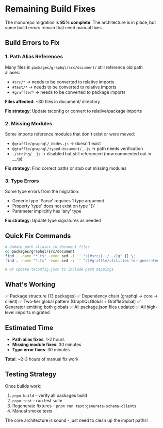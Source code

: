 # Remaining Build Fixes

The monorepo migration is **95% complete**. The architecture is in place, but some build errors remain that need manual fixes.

## Build Errors to Fix

### 1. Path Alias References

Many files in `packages/graphql/src/document/` still reference old path aliases:
- `#src/*` → needs to be converted to relative imports
- `#test/*` → needs to be converted to relative imports
- `#graffle/*` → needs to be converted to package imports

**Files affected**: ~30 files in document/ directory

**Fix strategy**: Update tsconfig or convert to relative/package imports

### 2. Missing Modules

Some imports reference modules that don't exist or were moved:
- `@graffle/graphql/_Nodes.js` → doesn't exist
- `@graffle/graphql/typed-document/_.js` → path needs verification
- `./string/_.js` → disabled but still referenced (now commented out in __.ts)

**Fix strategy**: Find correct paths or stub out missing modules

### 3. Type Errors

Some type errors from the migration:
- Generic type 'Parse' requires 1 type argument
- Property 'type' does not exist on type '{}'
- Parameter implicitly has 'any' type

**Fix strategy**: Update type signatures as needed

## Quick Fix Commands

```bash
# Update path aliases in document files
cd packages/graphql/src/document
find . -name "*.ts" -exec sed -i '' "s|#src/|../../|g" {} \;
find . -name "*.ts" -exec sed -i '' "s|#graffle/utilities-for-generated|@graffle/graphql|g" {} \;

# Or update tsconfig.json to include path mappings
```

## What's Working

✅ Package structure (13 packages)
✅ Dependency chain (graphql → core → client)
✅ Two-tier global pattern (GraphQLGlobal + GraffleGlobal)
✅ Generator emitting both globals
✅ All package.json files updated
✅ All high-level imports migrated

## Estimated Time

- **Path alias fixes**: 1-2 hours
- **Missing module fixes**: 30 minutes
- **Type error fixes**: 30 minutes

**Total**: ~2-3 hours of manual fix work

## Testing Strategy

Once builds work:
1. `pnpm build` - verify all packages build
2. `pnpm test` - run test suite
3. Regenerate fixtures - `pnpm run test:generate-schema-clients`
4. Manual smoke tests

The core architecture is sound - just need to clean up the import paths!
